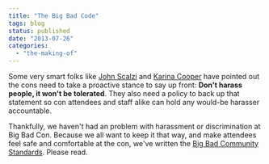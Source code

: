 ```yaml
---
title: "The Big Bad Code"
tags: blog
status: published
date: "2013-07-26"
categories: 
  - "the-making-of"
---
```


Some very smart folks like [John Scalzi](http://whatever.scalzi.com/2013/07/02/my-new-convention-harassment-policy/ "My New Convention Harassment Policy") and [Karina Cooper](http://karinacooper.com/consent-consequence-at-cons-an-alliterative-appeal-to-acknowledgement/ "Consent & Consequence at Cons: An Alliterative Appeal to Acknowledgement") have pointed out the cons need to take a proactive stance to say up front: **Don't harass people, it won't be tolerated**. They also need a policy to back up that statement so con attendees and staff alike can hold any would-be harasser accountable.

Thankfully, we haven't had an problem with harassment or discrimination at Big Bad Con. Because we all want to keep it that way, and make attendees feel safe and comfortable at the con, we've written the [Big Bad Community Standards](http://www.bigbadcon.com/community-standards/ "Code of Conduct"). Please read.
